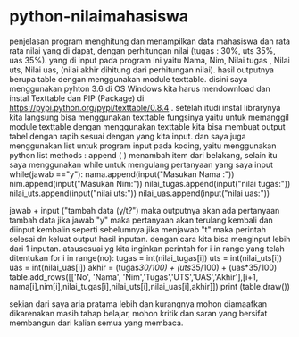 # python-nilaimahasiswa
penjelasan program menghitung dan menampilkan data mahasiswa dan rata rata nilai yang di dapat, dengan perhitungan nilai (tugas : 30%, uts 35%, uas 35%). yang di input pada program ini yaitu Nama, Nim, Nilai tugas , Nilai uts, Nilai uas, (nilai akhir dihitung dari perhitungan nilai). hasil outputnya berupa table dengan menggunakan module texttable. disini saya menggunakan pyhton 3.6 di OS Windows kita harus mendownload dan instal Texttable dan PIP (Package) di https://pypi.python.org/pypi/texttable/0.8.4 . setelah itudi instal librarynya kita langsung bisa menggunakan texttable fungsinya yaitu untuk memanggil module texttable dengan menggunakan texttable kita bisa membuat output tabel dengan rapih sesuai dengan yang kita input. dan saya juga menggunakan list untuk program input pada koding, yaitu menggunakan python list methods : append ( ) menambah item dari belakang, selain itu saya menggunakan while untuk mengulang pertanyaan yang saya input
while(jawab =="y"):
nama.append(input("Masukan Nama :"))
nim.append(input("Masukan Nim:"))
nilai_tugas.append(input("nilai tugas:"))
nilai_uts.append(input("nilai uts:"))
nilai_uas.append(input("nilai uas:"))

jawab + input ("tambah data (y/t?")
maka outputnya akan ada pertanyaan tambah data jika jawab "y" maka pertanyaan akan terulang kembali dan diinput kembalin seperti sebelumnya jika menjawab "t" maka perintah selesai dn keluat output hasil inputan. dengan cara kita bisa menginput lebih dari 1 inputan. atausesuai yg kita inginkan perintah for i in range yang telah ditentukan
for i in range(no):
    tugas = int(nilai_tugas[i])
    uts = int(nilai_uts[i])
    uas = int(nilai_uas[i])
    akhir = (tugas*30/100) + (uts*35/100) + (uas*35/100)
    table.add_rows([['No', 'Nama', 'Nim','Tugas','UTS','UAS','Akhir'],[i+1, nama[i],nim[i],nilai_tugas[i],nilai_uts[i],nilai_uas[i],akhir]])
print (table.draw())

 sekian dari saya aria pratama lebih dan kurangnya mohon diamaafkan dikarenakan masih tahap belajar, mohon kritik dan saran yang bersifat membangun dari kalian semua yang membaca.

